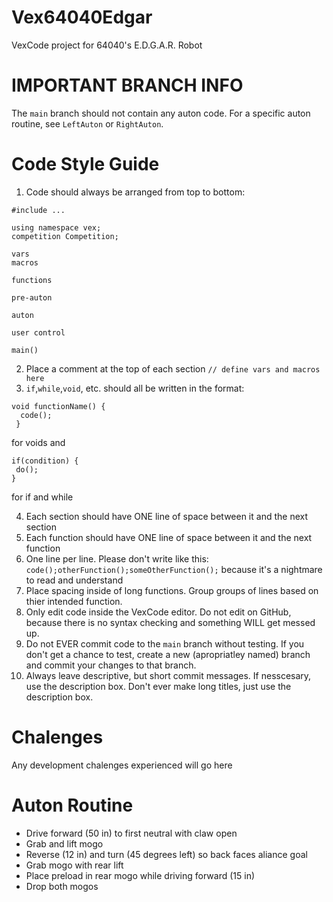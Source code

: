 # Vex64040Edgar
VexCode project for 64040's E.D.G.A.R. Robot

# IMPORTANT BRANCH INFO
The `main` branch should not contain any auton code. For a specific auton routine, see `LeftAuton` or `RightAuton`.


# Code Style Guide
1. Code should always be arranged from top to bottom:
```
#include ...

using namespace vex;
competition Competition;

vars
macros

functions

pre-auton

auton

user control

main()
```
2. Place a comment at the top of each section `// define vars and macros here`
3. `if`,`while`,`void`, etc. should all be written in the format:
```
void functionName() {
  code();
 }
 ```
 for voids and
 ```
 if(condition) {
  do();
 }
 ```
for if and while

4. Each section should have ONE line of space between it and the next section
5. Each function should have ONE line of space between it and the next function
6. One line per line. Please don't write like this: `code();otherFunction();someOtherFunction();` because it's a nightmare to read and understand
7. Place spacing inside of long functions. Group groups of lines based on thier intended function.
8. Only edit code inside the VexCode editor. Do not edit on GitHub, because there is no syntax checking and something WILL get messed up.
9. Do not EVER commit code to the `main` branch without testing. If you don't get a chance to test, create a new (apropriatley named) branch and commit your changes to that branch.
10. Always leave descriptive, but short commit messages. If nesscesary, use the description box. Don't ever make long titles, just use the description box.

# Chalenges
Any development chalenges experienced will go here

# Auton Routine
- Drive forward (50 in) to first neutral with claw open
- Grab and lift mogo
- Reverse (12 in) and turn (45 degrees left) so back faces aliance goal
- Grab mogo with rear lift
- Place preload in rear mogo while driving forward (15 in)
- Drop both mogos
